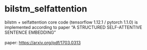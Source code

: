 ﻿# bilstm_selfattention
bilstm + selfattention core code (tensorflow 1.12.1 / pytorch 1.1.0) is implemented according to paper “A STRUCTURED SELF-ATTENTIVE SENTENCE EMBEDDING”<br/><br/>
paper: https://arxiv.org/pdf/1703.0313
